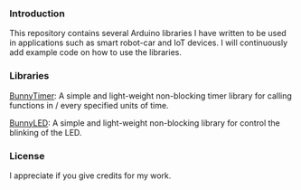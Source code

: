 ### Introduction
This repository contains several Arduino libraries I have written to be used in applications such as smart robot-car and IoT devices. I will continuously add example code on how to use the libraries.

### Libraries
[BunnyTimer](libraries/BunnyTimer): A simple and light-weight non-blocking timer library for calling functions in / every specified units of time.

[BunnyLED](libraries/BunnyLED): A simple and light-weight non-blocking library for control the blinking of the LED.

### License
I appreciate if you give credits for my work.
